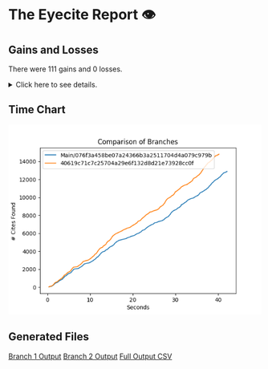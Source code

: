 # The Eyecite Report :eye:



Gains and Losses
---------
There were 111 gains and 0 losses.

<details>
<summary>Click here to see details.</summary>

|     id     |             Gain            |  Loss  |
| ---------- | --------------------------- | ------ |
|  4994933   |            supra,           |        |
|   52459    |       8 U.S.C. §
1101       |        |
|  2046752   |            supra;           |        |
|  2046752   |            supra,           |        |
|  2046752   |            supra.           |        |
|  5165179   |            supra.           |        |
|  1245958   |            supra.           |        |
|  4013931   |       28 U.S.C. § 2401      |        |
|  5970983   |           (supra).          |        |
|   685153   |      21 U.S.C. Sec. 846     |        |
|   685153   |      21 U.S.C. Sec. 841     |        |
|  4536776   |       19 U.S.C. § 2251      |        |
|  6144534   |           (supra):          |        |
|  2141253   |       149 F.Supp. 562       |        |
|  2060699   |        Beckler at 775       |        |
|  2999939   |       18 U.S.C. § 3553      |        |
|  2999939   |       18 U.S.C.
§ 3553      |        |
|  2999939   |       18 U.S.C.
§ 924       |        |
|  2999939   |       18 U.S.C.
§ 2113      |        |
|  2999939   |       18
U.S.C. § 924       |        |
|  3419420   |            supra            |        |
|  2277838   | Tex. Tax Code Ann. §§ 42.01 |        |
|  3542084   |         200 S.W. 286        |        |
|   212922   |       28 U.S.C. § 2253      |        |
|  1771039   |            supra            |        |
|  2257892   |      38 Cal.Rptr.2d 908     |        |
|   270119   |            supra.           |        |
|  1897124   |            supra            |        |
|  1897124   |            supra.           |        |
|  1537257   |            supra            |        |
|  1537257   |      9 U.S.C. Section 1     |        |
|  1950193   |            supra,           |        |
|  1814863   |            supra;           |        |
|  1814863   |            supra,           |        |
|  1814863   |            supra.           |        |
|  1814863   |        36 La.Ann. 264       |        |
|  2206425   |       228 Ill.Dec. 179      |        |
|  2206425   |    358 Ill.App.3d at 727    |        |
|  2206425   |      303 Ill. Dec. 715      |        |
|  1183603   |        32 L.E.2d 411        |        |
|  1183603   |            Supra,           |        |
|  2042257   |            supra            |        |
|  2357843   |            supra            |        |
|  2414924   |       Brzonkala at 834      |        |
|  2414924   |        Boerne at 2170       |        |
|  2414924   |       Brzonkala at 887      |        |
|  2414924   |        Brzonkala at 3       |        |
|  2414924   |            supra,           |        |
|  2414924   |            supra.           |        |
|  2414924   |       Brzonkala at 874      |        |
|  2414924   |       Robinson at 1211      |        |
|  2414924   |       Robinson at 1210      |        |


</details>



Time Chart
---------

![image](https://raw.githubusercontent.com/freelawproject/eyecite/artifacts/206/results/chart.png)


Generated Files
---------

[Branch 1 Output](https://raw.githubusercontent.com/freelawproject/eyecite/artifacts/206/results/076f3a458be07a24366b3a2511704d4a079c979b.json)
[Branch 2 Output](https://raw.githubusercontent.com/freelawproject/eyecite/artifacts/206/results/40619c71c7c25704a29e6f132d8d21e73928cc0f.json)
[Full Output CSV ](https://raw.githubusercontent.com/freelawproject/eyecite/artifacts/206/results/output.csv)
